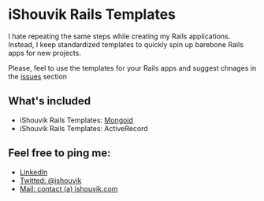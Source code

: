 # iShouvik Rails Templates
I hate repeating the same steps while creating my Rails applications. Instead, I keep standardized templates to quickly spin up barebone Rails apps for new projects.

Please, feel to use the templates for your Rails apps and suggest chnages in the [issues](https://github.com/ishouvik/RailsTemplates/issues) section

## What's included
- iShouvik Rails Templates: [Mongoid](https://github.com/ishouvik/RailsTemplates/tree/master/mongoid)
- iShouvik Rails Templates: ActiveRecord

## Feel free to ping me:
- [LinkedIn](https://in.linkedin.com/in/shouvikmukherjee)
- [Twitted: @ishouvik](http://twitter.com/ishouvik)
- [Mail: contact (a) ishouvik.com](mailto:contact@ishouvik.com)
